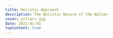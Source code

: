 ```yaml
---
title: Holistic Approach
description: The Holistic Nature of the Nation
cover: pillars.jpg
date: 2021-01-01
topContent: true
---
```

